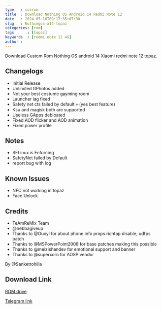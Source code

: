 ```yaml
---
type   : cusrom
title  : Download Nothing OS Android 14 Redmi Note 12
date   : 2024-05-16T09:17:35+07:00
slug   : Nothingos-a14-topaz
categories: [rom]
tags      : [topaz]
keywords  : [redmi note 12 4G]
author :
---
```


Download Custom Rom Nothing OS android 14 Xiaomi redmi note 12 topaz.

## Changelogs
- Initial Release 
- Unlimited GPhotos added
- Not your best costume gayming room
- Launcher lag fixed 
- Safety net cts failed by default 💀 (yes best feature)
- Ksu and magisk both are supported 
- Useless GApps debloated
- Fixed AOD flicker and AOD animation
- Fixed power profile

## Notes
- SELinux is Enforcing
- SafetyNet failed by Default
- report bug with log

## Known Issues
- NFC not working in topaz
- Face Unlock

## Credits
- TeAmReMix Team
- @nebbagiveup 
- Thanks to @Ouxyl for about phone info props richtap disable, udfps patch 
- Thanks to @MSPowerPoint2008 for base patches making this possible
- Thanks to @meizishandev for emotional support and banner 
- Thanks to @superxorn for AOSP vendor 

By @Sanketrohilla

## Download Link
[ROM drive](https://drive.google.com/file/d/1fCHIxCItqhGhpS1VZl8m4A-6qmdhlWiS/view?usp=sharing)

[Telegram link](https://t.me/TeamRemixScreenShots/252)